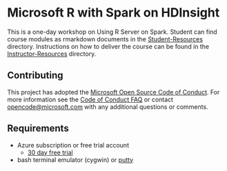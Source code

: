 # Microsoft R with Spark on HDInsight

This is a one-day workshop on Using R Server on Spark. Student can find course modules as rmarkdown documents in the [Student-Resources]() directory. Instructions on how to deliver the course can be found in the [Instructor-Resources]() directory.

## Contributing

This project has adopted the [Microsoft Open Source Code of Conduct](https://opensource.microsoft.com/codeofconduct/). For more information see the [Code of Conduct FAQ](https://opensource.microsoft.com/codeofconduct/faq/) or contact [opencode@microsoft.com](mailto:opencode@microsoft.com) with any additional questions or comments.

## Requirements

* Azure subscription or free trial account
	- [30 day free trial](https://azure.microsoft.com/en-us/pricing/free-trial/)
* bash terminal emulator (cygwin) or [putty](http://www.putty.org/)